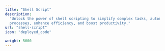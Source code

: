 ```yaml
---
title: "Shell Script"
description:
  "Unlock the power of shell scripting to simplify complex tasks, automate
  processes, enhance efficiency, and boost productivity."
url: "shell-script"
icon: "deployed_code"

weight: 5000
---
```

